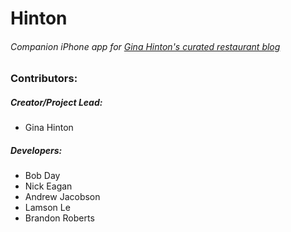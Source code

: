 Hinton
===============
###### Companion iPhone app for [Gina Hinton's curated restaurant blog](http://www.ginahinton.com)

### Contributors:

##### Creator/Project Lead:

* Gina Hinton

##### Developers:

* Bob Day
* Nick Eagan
* Andrew Jacobson
* Lamson Le
* Brandon Roberts
